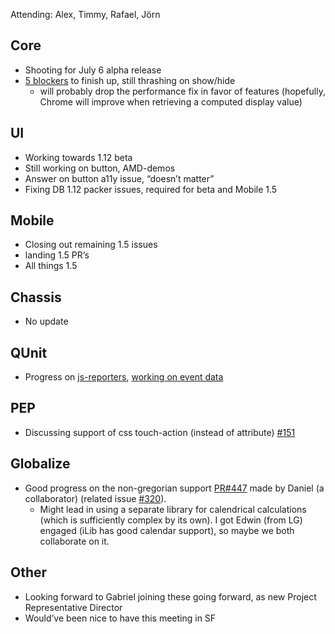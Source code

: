 Attending: Alex, Timmy, Rafael, Jörn

## Core
* Shooting for July 6 alpha release
* [5 blockers](https://github.com/jquery/jquery/issues?q=is%3Aopen+is%3Aissue+label%3ABlocker) to finish up, still thrashing on show/hide
  * will probably drop the performance fix in favor of features (hopefully, Chrome will improve when retrieving a computed display value)

## UI
* Working towards 1.12 beta
* Still working on button, AMD-demos
* Answer on button a11y issue, “doesn’t matter”
* Fixing DB 1.12 packer issues, required for beta and Mobile 1.5

## Mobile
* Closing out remaining 1.5 issues
* landing 1.5 PR’s
* All things 1.5

## Chassis
* No update

## QUnit
* Progress on [js-reporters](https://github.com/js-reporters/js-reporters/), [working on event data](https://github.com/js-reporters/js-reporters/issues/12)

## PEP
* Discussing support of css touch-action (instead of attribute) [#151](https://github.com/jquery/PEP/issues/151)

## Globalize
* Good progress on the non-gregorian support [PR#447](https://github.com/jquery/globalize/pull/447) made by Daniel (a collaborator) (related issue [#320](https://github.com/jquery/globalize/issues/320)).
  * Might lead in using a separate library for calendrical calculations (which is sufficiently complex by its own). I got Edwin (from LG) engaged (iLib has good calendar support), so maybe we both collaborate on it.

## Other
* Looking forward to Gabriel joining these going forward, as new Project Representative Director
* Would’ve been nice to have this meeting in SF
